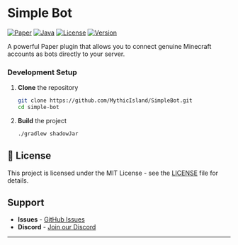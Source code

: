 # Simple Bot 

[![Paper](https://img.shields.io/badge/Paper-1.21-blue.svg)](https://papermc.io/)
[![Java](https://img.shields.io/badge/Java-21-orange.svg)](https://openjdk.java.net/)
[![License](https://img.shields.io/badge/License-MIT-green.svg)](LICENSE)
[![Version](https://img.shields.io/badge/Version-1.0.0-red.svg)](https://github.com/yourusername/minecraft-bot-plugin/releases)

A powerful Paper plugin that allows you to connect genuine Minecraft accounts as bots directly to your server.

### Development Setup

1. **Clone** the repository
   ```bash
   git clone https://github.com/MythicIsland/SimpleBot.git
   cd simple-bot
   ```

2. **Build** the project
   ```bash
   ./gradlew shadowJar
   ```

## 📄 License

This project is licensed under the MIT License - see the [LICENSE](LICENSE) file for details.

## Support

- **Issues** - [GitHub Issues](https://github.com/MythicIsland/SimpleBot/issues)
- **Discord** - [Join our Discord](https://discord.gg/vwPJjBw8)

---
